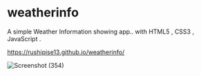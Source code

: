 # weatherinfo
A simple Weather Information showing app..
with HTML5 , CSS3 , JavaScript .

https://rushipise13.github.io/weatherinfo/

![Screenshot (354)](https://user-images.githubusercontent.com/71684916/136693915-0b63bf48-c35a-4ec2-a589-567042ba7d13.png)

